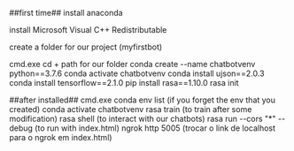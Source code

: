 
##first time##
install anaconda

install Microsoft Visual C++ Redistributable

create a folder for our project (myfirstbot)

cmd.exe
cd + path for our folder
conda create --name chatbotvenv python==3.7.6
conda activate chatbotvenv
conda install ujson==2.0.3
conda install tensorflow==2.1.0
pip install rasa==1.10.0
rasa init

##after installed##
cmd.exe
conda env list (if you forget the env that you created)
conda activate chatbotvenv
rasa train (to train after some modification)
rasa shell (to interact with our chatbots)
rasa run --cors "*" --debug (to run with index.html)
ngrok http 5005 (trocar o link de localhost para o ngrok em index.html)
